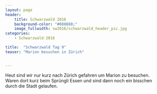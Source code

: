```yaml
---
layout: page
header:
    title: Schwarzwald 2016	
    background-color: "#888888;"
    image_fullwidth: sw2016/schwarzwald_header_pic.jpg
categories:
    - Schwarzwald-2016

title:  "Schwarzwald Tag 9"
teaser: "Marion besuchen in Zürich"


---
```



Heut sind wir nur kurz nach Zürich gefahren um Marion zu besuchen. Waren dort kurz beim Sprüngli Essen und sind dann noch ein bisschen durch die Stadt gelaufen.
